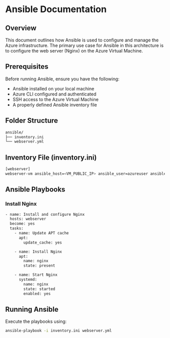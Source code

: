 # Ansible Documentation

## Overview
This document outlines how Ansible is used to configure and manage the Azure infrastructure. The primary use case for Ansible in this architecture is to configure the web server (Nginx) on the Azure Virtual Machine.

## Prerequisites
Before running Ansible, ensure you have the following:
- Ansible installed on your local machine
- Azure CLI configured and authenticated
- SSH access to the Azure Virtual Machine
- A properly defined Ansible inventory file

## Folder Structure
```sh
ansible/
├── inventory.ini
└── webserver.yml
```

## Inventory File (inventory.ini)
```sh
[webserver]
webserver-vm ansible_host=<VM_PUBLIC_IP> ansible_user=azureuser ansible_ssh_private_key_file=~/.ssh/id_rsa
```

## Ansible Playbooks
### Install Nginx
```sh
- name: Install and configure Nginx
  hosts: webserver
  become: yes
  tasks:
    - name: Update APT cache
      apt:
        update_cache: yes

    - name: Install Nginx
      apt:
        name: nginx
        state: present

    - name: Start Nginx
      systemd:
        name: nginx
        state: started
        enabled: yes
```

## Running Ansible
Execute the playbooks using:
```sh
ansible-playbook -i inventory.ini webserver.yml
```

